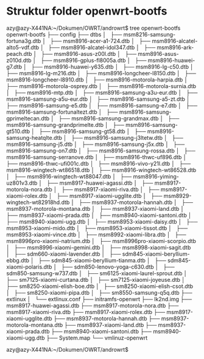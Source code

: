 # Struktur folder openwrt-bootfs

azy@azy-X441NA:~/Dokumen/OWRT/androwrt$ tree openwrt-bootfs
openwrt-bootfs
├── config
├── dtbs
│   ├── msm8216-samsung-fortuna3g.dtb
│   ├── msm8916-acer-a1-724.dtb
│   ├── msm8916-alcatel-alto5-vdf.dtb
│   ├── msm8916-alcatel-idol347.dtb
│   ├── msm8916-ark-peach.dtb
│   ├── msm8916-asus-z00l.dtb
│   ├── msm8916-asus-z010d.dtb
│   ├── msm8916-gplus-fl8005a.dtb
│   ├── msm8916-huawei-g7.dtb
│   ├── msm8916-huawei-y635.dtb
│   ├── msm8916-lg-c50.dtb
│   ├── msm8916-lg-m216.dtb
│   ├── msm8916-longcheer-l8150.dtb
│   ├── msm8916-longcheer-l8910.dtb
│   ├── msm8916-motorola-harpia.dtb
│   ├── msm8916-motorola-osprey.dtb
│   ├── msm8916-motorola-surnia.dtb
│   ├── msm8916-mtp.dtb
│   ├── msm8916-samsung-a3u-eur.dtb
│   ├── msm8916-samsung-a5u-eur.dtb
│   ├── msm8916-samsung-a5-zt.dtb
│   ├── msm8916-samsung-e5.dtb
│   ├── msm8916-samsung-e7.dtb
│   ├── msm8916-samsung-fortunaltezt.dtb
│   ├── msm8916-samsung-gprimeltecan.dtb
│   ├── msm8916-samsung-grandmax.dtb
│   ├── msm8916-samsung-grandprimelte.dtb
│   ├── msm8916-samsung-gt510.dtb
│   ├── msm8916-samsung-gt58.dtb
│   ├── msm8916-samsung-heatqlte.dtb
│   ├── msm8916-samsung-j3ltetw.dtb
│   ├── msm8916-samsung-j5.dtb
│   ├── msm8916-samsung-j5x.dtb
│   ├── msm8916-samsung-on7.dtb
│   ├── msm8916-samsung-rossa.dtb
│   ├── msm8916-samsung-serranove.dtb
│   ├── msm8916-thwc-uf896.dtb
│   ├── msm8916-thwc-ufi001c.dtb
│   ├── msm8916-vivo-y21l.dtb
│   ├── msm8916-wingtech-wt86518.dtb
│   ├── msm8916-wingtech-wt86528.dtb
│   ├── msm8916-wingtech-wt88047.dtb
│   ├── msm8916-yiming-uz801v3.dtb
│   ├── msm8917-huawei-agassi.dtb
│   ├── msm8917-motorola-nora.dtb
│   ├── msm8917-xiaomi-riva.dtb
│   ├── msm8917-xiaomi-rolex.dtb
│   ├── msm8917-xiaomi-ugglite.dtb
│   ├── msm8929-wingtech-wt82918hd.dtb
│   ├── msm8937-motorola-hannah.dtb
│   ├── msm8937-motorola-montana.dtb
│   ├── msm8937-xiaomi-land.dtb
│   ├── msm8937-xiaomi-prada.dtb
│   ├── msm8940-xiaomi-santoni.dtb
│   ├── msm8940-xiaomi-ugg.dtb
│   ├── msm8953-xiaomi-daisy.dtb
│   ├── msm8953-xiaomi-mido.dtb
│   ├── msm8953-xiaomi-tissot.dtb
│   ├── msm8953-xiaomi-vince.dtb
│   ├── msm8992-xiaomi-libra.dtb
│   ├── msm8996pro-xiaomi-natrium.dtb
│   ├── msm8996pro-xiaomi-scorpio.dtb
│   ├── msm8996-xiaomi-gemini.dtb
│   ├── msm8998-xiaomi-sagit.dtb
│   ├── sdm660-xiaomi-lavender.dtb
│   ├── sdm845-xiaomi-beryllium-ebbg.dtb
│   ├── sdm845-xiaomi-beryllium-tianma.dtb
│   ├── sdm845-xiaomi-polaris.dtb
│   ├── sdm850-lenovo-yoga-c630.dtb
│   ├── sdm850-samsung-w737.dtb
│   ├── sm6125-xiaomi-laurel-sprout.dtb
│   ├── sm7125-xiaomi-curtana.dtb
│   ├── sm7125-xiaomi-joyeuse.dtb
│   ├── sm8250-xiaomi-elish-boe.dtb
│   ├── sm8250-xiaomi-elish-csot.dtb
│   ├── sm8250-xiaomi-pipa.dtb
│   ├── sm8550-samsung-q5q.dtb
├── extlinux
│   └── extlinux.conf
├── initramfs-openwrt
├── lk2nd.img
├── msm8917-huawei-agassi.dtb
├── msm8917-motorola-nora.dtb
├── msm8917-xiaomi-riva.dtb
├── msm8917-xiaomi-rolex.dtb
├── msm8917-xiaomi-ugglite.dtb
├── msm8937-motorola-hannah.dtb
├── msm8937-motorola-montana.dtb
├── msm8937-xiaomi-land.dtb
├── msm8937-xiaomi-prada.dtb
├── msm8940-xiaomi-santoni.dtb
├── msm8940-xiaomi-ugg.dtb
├── System.map
└── vmlinuz-openwrt


azy@azy-X441NA:~/Dokumen/OWRT/androwrt$
